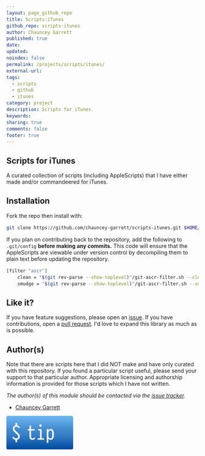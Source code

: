 ```yaml
---
layout: page_github_repo
title: Scripts:iTunes
github_repo: scripts-itunes
author: Chauncey Garrett
published: true
date:
updated:
noindex: false
permalink: /projects/scripts/itunes/
external-url:
tags:
  - scripts
  - github
  - itunes
category: project
description: Scripts for iTunes.
keywords:
sharing: true
comments: false
footer: true
---
```



## Scripts for iTunes

A curated collection of scripts (including AppleScripts) that I have either made and/or commandeered for iTunes.

## Installation

Fork the repo then install with:

```sh
git clone https://github.com/chauncey-garrett/scripts-itunes.git $HOME/Library/iTunes/Scripts
```

If you plan on contributing back to the repository, add the following to `.git/config` **before making any commits.** This code will ensure that the AppleScripts are viewable under version control by decompiling them to plain text before updating the repository.

```sh
[filter "ascr"]
	clean = "$(git rev-parse --show-toplevel)"/git-ascr-filter.sh --clean %f
	smudge = "$(git rev-parse --show-toplevel)"/git-ascr-filter.sh --smudge %f
```

## Like it?

If you have feature suggestions, please open an [issue](https://github.com/chauncey-garrett/scripts-itunes/issues "chauncey-garrett/scripts-itunes/issues"). If you have contributions, open a [pull request](https://github.com/chauncey-garrett/scripts-itunes/pull-request "chauncey-garrett/scripts-itunes/pulls"). I'd love to expand this library as much as is possible.

## Author(s)

Note that there are scripts here that I did NOT make and have only curated with this repository. If you found a particular script useful, please send your support to that particular author. Appropriate licensing and authorship information is provided for those scripts which I have not written.

*The author(s) of this module should be contacted via the [issue tracker](https://github.com/chauncey-garrett/scripts-itunes/issues "chauncey-garrett/scripts-itunes/issues").*

  - [Chauncey Garrett](https://github.com/chauncey-garrett "chauncey-garrett")

[![](/img/tip.gif)](http://chauncey.io/reader-support/)
